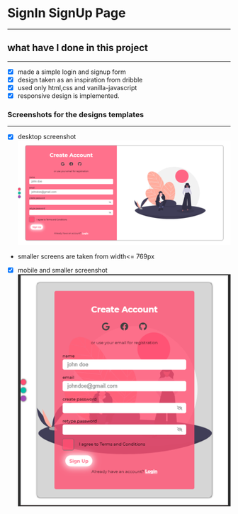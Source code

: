 # SignIn SignUp Page
--------------------

## what have I done in this project
--------------------------------------
* [x] made a simple login and signup form 
* [x] design taken as an inspiration from dribble
* [x] used only html,css and vanilla-javascript
* [x] responsive design is implemented.  

### Screenshots for the designs templates
------------------------------------------
* [x] desktop screenshot
  ![Screenshot](desktop-design.png)
* smaller screens are taken from width<= 769px
* [x] mobile and smaller screenshot
  ![Screenshot](small-screen-design.PNG)
